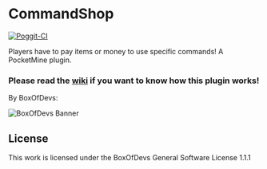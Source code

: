 # CommandShop

[![Poggit-CI](https://poggit.pmmp.io/ci.badge/BoxOfDevs/CommandShop/CommandShop)](https://poggit.pmmp.io/ci/BoxOfDevs/CommandShop/CommandShop)

Players have to pay items or money to use specific commands! A PocketMine plugin.

### Please read the [wiki](https://github.com/BoxOfDevs/CommandShop/wiki) if you want to know how this plugin works!

By BoxOfDevs:

![BoxOfDevs Banner](http://files.himbeer.me/bod-banner.gif)

## License
This work is licensed under the BoxOfDevs General Software License 1.1.1
